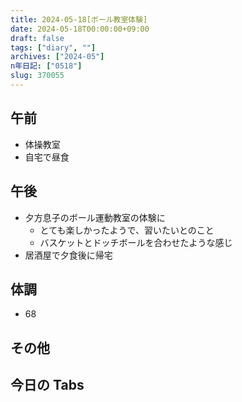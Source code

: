 ```yaml
---
title: 2024-05-18[ボール教室体験]
date: 2024-05-18T00:00:00+09:00
draft: false
tags: ["diary", ""]
archives: ["2024-05"]
n年日記: ["0518"]
slug: 370055
---
```


## 午前

- 体操教室
- 自宅で昼食

## 午後

- 夕方息子のボール運動教室の体験に
  - とても楽しかったようで、習いたいとのこと
  - バスケットとドッチボールを合わせたような感じ
- 居酒屋で夕食後に帰宅

## 体調

- 68

## その他

## 今日の Tabs

